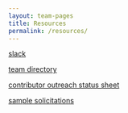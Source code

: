 ```yaml
---
layout: team-pages
title: Resources
permalink: /resources/
---
```


<a href="https://edspective.slack.com" target="_blank">slack</a>

<a href="https://docs.google.com/spreadsheets/d/17QfQhhmZfNn6ZVW7bliEsln3DPtrr5EKenpMT7dUlJE/edit?usp=sharing" target="_blank">team directory</a>

<a href="https://docs.google.com/spreadsheets/d/1REadHlaWn1ZdTurenp1kcXpCfH3KO8vI9IFGpavSCAM/edit?usp=sharing" target="_blank">contributor outreach status sheet</a>

<a href="https://docs.google.com/document/d/1hPGGrZDawShZuOTwP0SA3kj6rQ16Zra4E_2BoUzUSsE/edit?usp=sharing" target="_blank">sample solicitations</a>
